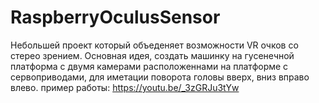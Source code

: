 # RaspberryOculusSensor
Небольшей проект который объеденяет возможности VR очков со стерео зрением. 
Основная идея, создать машинку на гусенечной платформа с двумя камерами расположеннами на платформе с сервоприводами, для иметации поворота головы вверх, вниз вправо влево.
пример работы: https://youtu.be/_3zGRJu3tYw
